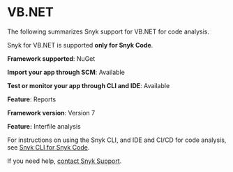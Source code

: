 # VB.NET

The following summarizes Snyk support for VB.NET for code analysis.

Snyk for VB.NET is supported **only for Snyk Code**.

**Framework supported**: NuGet

**Import your app through SCM**: Available

**Test or monitor your app through CLI and IDE**: Available

**Feature**: Reports

**Framework version**: Version 7

**Feature:** Interfile analysis

For instructions on using the Snyk CLI, and IDE and CI/CD for code analysis, see [Snyk CLI for Snyk Code](../snyk-cli/scan-and-maintain-projects-using-the-cli/snyk-cli-for-snyk-code/).

If you need help, [contact Snyk Support](https://support.snyk.io/hc/en-us).
